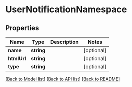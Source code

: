 # UserNotificationNamespace

## Properties
Name | Type | Description | Notes
------------ | ------------- | ------------- | -------------
**name** | **string** |  | [optional] 
**htmlUrl** | **string** |  | [optional] 
**type** | **string** |  | [optional] 

[[Back to Model list]](../../README.md#documentation-for-models) [[Back to API list]](../../README.md#documentation-for-api-endpoints) [[Back to README]](../../README.md)


